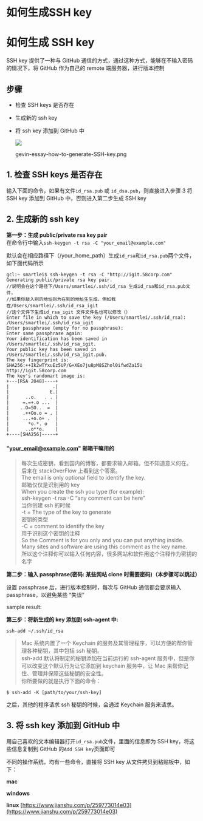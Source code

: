 # 如何生成SSH key
# 如何生成 SSH key

SSH key 提供了一种与 GitHub 通信的方式，通过这种方式，能够在不输入密码的情况下，将 GitHub 作为自己的 remote 端服务器，进行版本控制

## 步骤

-   检查 SSH keys 是否存在
-   生成新的 ssh key
-   将 ssh key 添加到 GitHub 中

    ![](https://upload-images.jianshu.io/upload_images/2160098-c541ffe319a1b3ab.png)

    gevin-essay-how-to-generate-SSH-key.png

## 1. 检查 SSH keys 是否存在

输入下面的命令，如果有文件`id_rsa.pub` 或 `id_dsa.pub`，则直接进入步骤 3 将 SSH key 添加到 GitHub 中，否则进入第二步生成 SSH key

## 2. 生成新的 ssh key

**第一步：生成 public/private rsa key pair**  
在命令行中输入`ssh-keygen -t rsa -C "your_email@example.com"`

默认会在相应路径下（/your_home_path）生成`id_rsa`和`id_rsa.pub`两个文件，如下面代码所示

    gcl:~ smartlei$ ssh-keygen -t rsa -C "http://igit.58corp.com"
    Generating public/private rsa key pair.
    //说明会在这个路径下/Users/smartlei/.ssh/id_rsa 生成id_rsa和id_rsa.pub文件，
    //如果你敲入别的地址则为在别的地址生生成，例如我在/Users/smartlei/.ssh/id_rsa_igit
    //这个文件下生成id_rsa_igit 文件文件名也可以修改（）
    Enter file in which to save the key (/Users/smartlei/.ssh/id_rsa): /Users/smartlei/.ssh/id_rsa_igit
    Enter passphrase (empty for no passphrase): 
    Enter same passphrase again: 
    Your identification has been saved in /Users/smartlei/.ssh/id_rsa_igit.
    Your public key has been saved in /Users/smartlei/.ssh/id_rsa_igit.pub.
    The key fingerprint is:
    SHA256:++Ik2wTYxuEz5UP/G+XEo7ju8pM8SZhol0ifwdZa15U http://igit.58corp.com
    The key's randomart image is:
    +---[RSA 2048]----+
    |                .|
    |               E.|
    |      ..o.   . . |
    |     =.=+.o ...  |
    |    ..O=SO..  =  |
    |     .++Oo.o = . |
    |     ...+o.o+ .  |
    |       *o.*. o   |
    |      ..o**o.    |
    +----[SHA256]-----+ 

#### "[your_email@example.com](https://links.jianshu.com/go?to=mailto%3Ayour_email%40example.com)" 邮箱干嘛用的

> 每次生成密钥，看到国内的博客，都要求输入邮箱。但不知道意义何在。  
> 后来在 stackOverFlow 上看到这个答案。  
> The email is only optional field to identify the key.  
> 邮箱仅仅是识别用的 key  
> When you create the ssh you type (for example):  
> ssh-keygen -t rsa -C “any comment can be here”  
> 当你创建 ssh 的时候  
> -t = The type of the key to generate  
> 密钥的类型  
> -C = comment to identify the key  
> 用于识别这个密钥的注释  
> So the Comment is for you only and you can put anything inside.  
> Many sites and software are using this comment as the key name.  
> 所以这个注释你可以输入任何内容，很多网站和软件用这个注释作为密钥的名字

**第二步：输入 passphrase(密码: 某些网站 clone 时需要密码)（本步骤可以跳过）**

设置 passphrase 后，进行版本控制时，每次与 GitHub 通信都会要求输入 passphrase，以避免某些 “失误”

sample result:

**第三步：将新生成的 key 添加到 ssh-agent 中:**

    ssh-add ~/.ssh/id_rsa 

> Mac 系统内置了一个 Keychain 的服务及其管理程序，可以方便的帮你管理各种秘钥，其中包括 ssh 秘钥。  
> ssh-add 默认将制定的秘钥添加在当前运行的 ssh-agent 服务中，但是你可以改变这个默认行为让它添加到 keychain 服务中，让 Mac 来帮你记住、管理并保障这些秘钥的安全性。  
> 你所要做的就是执行下面的命令：

    $ ssh-add -K [path/to/your/ssh-key] 

之后，其他的程序请求 ssh 秘钥的时候，会通过 Keychain 服务来请求。

## 3. 将 ssh key 添加到 GitHub 中

用自己喜欢的文本编辑器打开`id_rsa.pub`文件，里面的信息即为 SSH key，将这些信息复制到 GitHub 的`Add SSH key`页面即可

不同的操作系统，均有一些命令，直接将 SSH key 从文件拷贝到粘贴板中，如下：

**mac**

**windows**

**linux** 
 [https://www.jianshu.com/p/259773014e03](https://www.jianshu.com/p/259773014e03)
